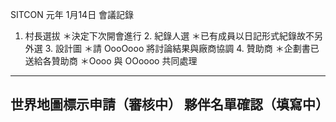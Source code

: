 SITCON 元年 	1月14日	會議記錄	
1. 村長選拔
		＊決定下次開會進行
	2. 紀錄人選
		＊已有成員以日記形式紀錄故不另外選
	3. 設計圖
		＊請 OooOooo 將討論結果與廠商協調
	4. 贊助商
		＊企劃書已送給各贊助商
		＊Oooo 與 OOoooo 共同處理
-------------------------------------------------------
世界地圖標示申請（審核中）
	夥伴名單確認（填寫中）
-------------------------------------------------------	
